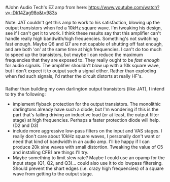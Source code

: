 #John Audio Tech's EZ amp from here: https://www.youtube.com/watch?v=-Dk14Zag98o&t=983s

Note: JAT couldn't get this amp to work to his satisfaction, blowing up the output transistors when fed a 10kHz square wave. I'm tweaking his design, see if I can't get it to work. I think these results say that this amplifier can't handle really high bandwith/high frequencies. Something's not switching fast enough. Maybe Q6 and Q7 are not capable of shutting off fast enough, and are both 'on' at the same time at high frequencies. I can't do too much to speed up the transistors, but maybe I can reduce the maximum frequencies that they are exposed to. They really ought to be *fast enough* for audio signals. The amplifier shouldn't blow up with a 10k square wave, but I don't expect it to output such a signal either. Rather than exploding when fed such signals, I'd rather the circuit distorts at really HF's.


###
Rather than building my own darlington output transistors (like JAT), I intend to try the following:
- implement flyback protection for the output transistors. The monolithic darlingtons already have such a diode, but I'm wondering if this is the part that's failing driving an inductive load (or at least, the output filter stage) at high frequencies. Perhaps a faster protection diode will help. (D2 and D3)
- include more aggressive low-pass filters on the input and VAS stages. I really don't care about 10kHz square waves, I personally don't want or need that kind of bandwidth in an audio amp. I'll be happy if I can produce 20k sine waves with small distortion. Tweaking the value of C5 and installing CFB1 are things I'll try.
- Maybe something to limit slew rate? Maybe I could use an opamp for the input stage (Q1, Q2, and Q3)... could also use it to do lowpass filtersing. Should prevent the shart edges (i.e. crazy high frequencies) of a square wave from getting to the output stage.
